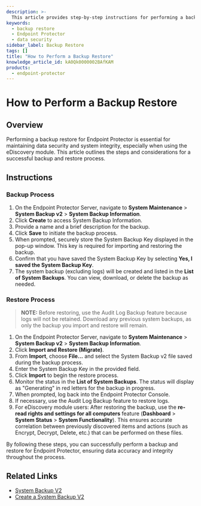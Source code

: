 ```yaml
---
description: >-
  This article provides step-by-step instructions for performing a backup restore for Endpoint Protector, ensuring data security and system integrity.
keywords:
  - backup restore
  - Endpoint Protector
  - data security
sidebar_label: Backup Restore
tags: []
title: "How to Perform a Backup Restore"
knowledge_article_id: kA0Qk0000002BAfKAM
products:
  - endpoint-protector
---
```


# How to Perform a Backup Restore

## Overview

Performing a backup restore for Endpoint Protector is essential for maintaining data security and system integrity, especially when using the eDiscovery module. This article outlines the steps and considerations for a successful backup and restore process.

## Instructions

### Backup Process

1. On the Endpoint Protector Server, navigate to **System Maintenance** > **System Backup v2** > **System Backup Information**.
2. Click **Create** to access System Backup Information.
3. Provide a name and a brief description for the backup.
4. Click **Save** to initiate the backup process.
5. When prompted, securely store the System Backup Key displayed in the pop-up window. This key is required for importing and restoring the backup.
6. Confirm that you have saved the System Backup Key by selecting **Yes, I saved the System Backup Key**.
7. The system backup (excluding logs) will be created and listed in the **List of System Backups**. You can view, download, or delete the backup as needed.

### Restore Process

> **NOTE:** Before restoring, use the Audit Log Backup feature because logs will not be retained. Download any previous system backups, as only the backup you import and restore will remain.

1. On the Endpoint Protector Server, navigate to **System Maintenance** > **System Backup v2** > **System Backup Information**.
2. Click **Import and Restore (Migrate)**.
3. From **Import**, choose **File...** and select the System Backup v2 file saved during the backup process.
4. Enter the System Backup Key in the provided field.
5. Click **Import** to begin the restore process.
6. Monitor the status in the **List of System Backups**. The status will display as "Generating" in red letters for the backup in progress.
7. When prompted, log back into the Endpoint Protector Console.
8. If necessary, use the Audit Log Backup feature to restore logs.
9. For eDiscovery module users: After restoring the backup, use the **re-read rights and settings for all computers** feature (**Dashboard** > **System Status** > **System Functionality**). This ensures accurate correlation between previously discovered items and actions (such as Encrypt, Decrypt, Delete, etc.) that can be performed on these files.

By following these steps, you can successfully perform a backup and restore for Endpoint Protector, ensuring data accuracy and integrity throughout the process.

## Related Links

- [System Backup V2](/docs/endpointprotector/5.9.4.2/admin/systemmaintenance/backup)
- [Create a System Backup V2](/docs/kb/endpointprotector/create_a_system_backup_v2)
